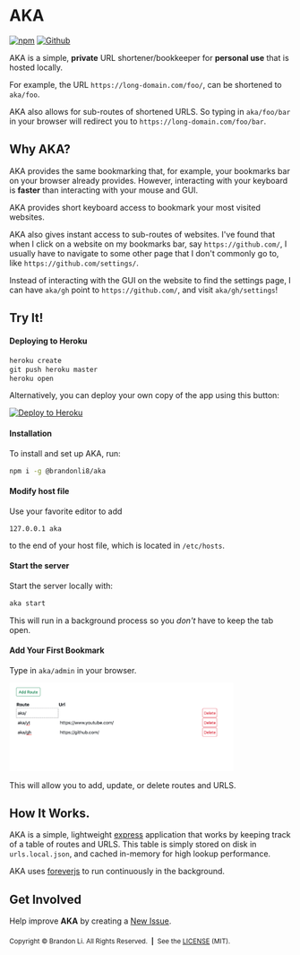 <!-- Copyright © 2019-2021 Brandon Li. All rights reserved. -->

<!--
 * README.md
 *
 * @author Brandon Li <brandon.li@berkeley.edu>
!*-->

# AKA
[![npm](https://img.shields.io/npm/v/@brandonli8/aka)](https://www.npmjs.com/package/@brandonli8/aka)
[![Github](https://img.shields.io/github/license/brandonli8/aka)](https://github.com/brandonLi8/aka/blob/master/LICENSE)

AKA is a simple, **private** URL shortener/bookkeeper for **personal use** that is hosted locally.

For example, the URL `https://long-domain.com/foo/`, can be shortened to `aka/foo`.

AKA also allows for sub-routes of shortened URLS. So typing in `aka/foo/bar` in your browser will redirect you to `https://long-domain.com/foo/bar`.

## Why AKA?
AKA provides the same bookmarking that, for example, your bookmarks bar on your browser already provides. However, interacting with your keyboard is **faster** than interacting with your mouse and GUI. 

AKA provides short keyboard access to bookmark your most visited websites. 

AKA also gives instant access to sub-routes of websites. I've found that when I click on a website on my bookmarks bar, say `https://github.com/`, I usually have to navigate to some other page that I don't commonly go to, like `https://github.com/settings/`.

Instead of interacting with the GUI on the website to find the settings page, I can have `aka/gh` point to `https://github.com/`, and visit `aka/gh/settings`!

## Try It!

#### Deploying to Heroku

```
heroku create
git push heroku master
heroku open
```

Alternatively, you can deploy your own copy of the app using this button:

[![Deploy to Heroku](https://www.herokucdn.com/deploy/button.png)](https://heroku.com/deploy)

#### Installation
To install and set up AKA, run:
```bash
npm i -g @brandonli8/aka
```

#### Modify host file
Use your favorite editor to add 
```
127.0.0.1 aka
```
to the end of your host file, which is located in `/etc/hosts`.

#### Start the server
Start the server locally with:
```bash
aka start
```
This will run in a background process so you _don't_ have to keep the tab open. 

#### Add Your First Bookmark
Type in `aka/admin` in your browser. 

<img src='https://raw.githubusercontent.com/brandonLi8/aka/master/screenshot.png' alt='Screenshot' style='width: 400px;'/>

This will allow you to add, update, or delete routes and URLS.

## How It Works.
AKA is a simple, lightweight [express](https://expressjs.com/) application that works by keeping track of a table of routes and URLS. This table is simply stored on disk in `urls.local.json`, and cached in-memory for high lookup performance. 

AKA uses [foreverjs](https://www.npmjs.com/package/forever) to run continuously in the background. 

## Get Involved
Help improve **AKA** by creating a <a href='https://github.com/brandonLi8/aka/issues' target='_blank'>New Issue</a>.

<sub>Copyright © Brandon Li. All Rights Reserved.&nbsp;&nbsp;<b>|</b>&nbsp;&nbsp;See the <a href='https://github.com/brandonLi8/aka/blob/master/LICENSE' target='_blank'>LICENSE</a> (MIT).</sub>
